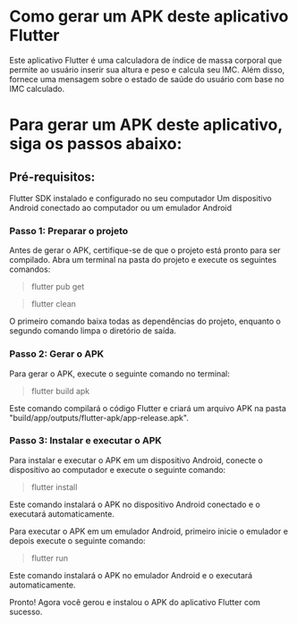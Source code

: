 # Como gerar um APK deste aplicativo Flutter
Este aplicativo Flutter é uma calculadora de índice de massa corporal que permite ao usuário inserir sua altura e peso e calcula seu IMC. 
Além disso, fornece uma mensagem sobre o estado de saúde do usuário com base no IMC calculado.

# Para gerar um APK deste aplicativo, siga os passos abaixo:

## Pré-requisitos:

Flutter SDK instalado e configurado no seu computador
Um dispositivo Android conectado ao computador ou um emulador Android

### Passo 1: Preparar o projeto

Antes de gerar o APK, certifique-se de que o projeto está pronto para ser compilado. Abra um terminal na pasta do projeto e execute os seguintes comandos:

 > flutter pub get

 > flutter clean

O primeiro comando baixa todas as dependências do projeto, enquanto o segundo comando limpa o diretório de saída.

### Passo 2: Gerar o APK

Para gerar o APK, execute o seguinte comando no terminal:

> flutter build apk

Este comando compilará o código Flutter e criará um arquivo APK na pasta "build/app/outputs/flutter-apk/app-release.apk".

### Passo 3: Instalar e executar o APK

Para instalar e executar o APK em um dispositivo Android, conecte o dispositivo ao computador e execute o seguinte comando:

> flutter install

Este comando instalará o APK no dispositivo Android conectado e o executará automaticamente.

Para executar o APK em um emulador Android, primeiro inicie o emulador e depois execute o seguinte comando:

> flutter run

Este comando instalará o APK no emulador Android e o executará automaticamente.

Pronto! Agora você gerou e instalou o APK do aplicativo Flutter com sucesso.
